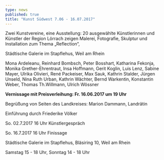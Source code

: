 ```yaml
---
type: news
published: true
title: "Kunst Südwest 7.06 - 16.07.2017"
---
```

Zwei Kunstvereine, eine Ausstellung: 
20 ausgewählte Künstlerinnen und Künstler der Region Lörrach zeigen Malerei, Fotografie, Skulptur und Installation zum Thema „Reflection“,

Städtische Galerie im Stapflehus, Weil am Rhein


Mona Ardeleanu, Reinhard Bombsch, Peter Bosshart, Katharina Fekonja, Monika Grether-Ehrentraut, Insa Hoffmann, Gerit Koglin, Luis Lenz, Sabine Mayer, Ulrika Olivieri, René Packeiser, Max Sauk, Kathrin Stalder, Jürgen Unseld, Nina Ruth Urban, Kathrin Wächter, Bernd Warkentin, Konstantin Weber, Thomas Th.Willmann, Ulrich Wössner

 
**Vernissage mit Preisverleihung: Fr. 16.06.2017 um 19 Uhr**

Begrüßung von Seiten des Landkreises: Marion Dammann, Landrätin

Einführung durch Friederike  Völker

So. 	02.7.2017 16 Uhr 	 Künstlergespräch

So. 	16.7.2017 16 Uhr 	 Finissage


Städtische Galerie im Stapflehus, Bläsiring 10, Weil am Rhein

Samstag 15 - 18 Uhr, Sonntag 14 - 18 Uhr